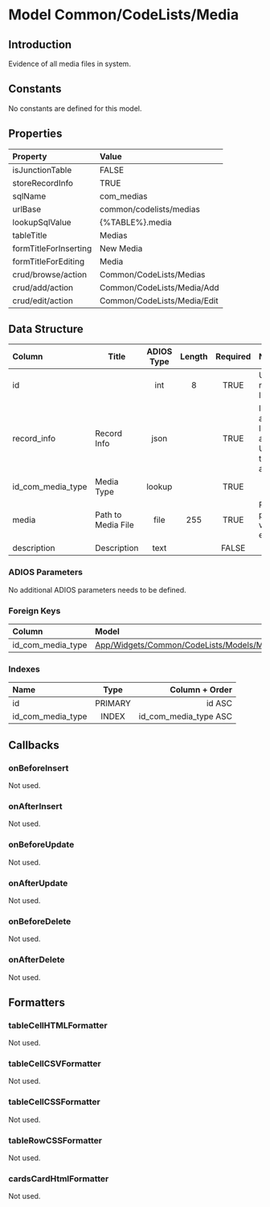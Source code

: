 # Model Common/CodeLists/Media

## Introduction

Evidence of all media files in system.

## Constants

No constants are defined for this model.

## Properties

| Property              | Value                       |
| :-------------------- | :-------------------------- |
| isJunctionTable       | FALSE                       |
| storeRecordInfo       | TRUE                        |
| sqlName               | com_medias                  |
| urlBase               | common/codelists/medias     |
| lookupSqlValue        | {%TABLE%}.media             |
| tableTitle            | Medias                      |
| formTitleForInserting | New Media                   |
| formTitleForEditing   | Media                       |
| crud/browse/action    | Common/CodeLists/Medias     |
| crud/add/action       | Common/CodeLists/Media/Add  |
| crud/edit/action      | Common/CodeLists/Media/Edit |

## Data Structure

| Column            | Title              | ADIOS Type | Length | Required | Notes                                      |
| :---------------- | ------------------ | :--------: | :----: | :------: | :----------------------------------------- |
| id                |                    |    int     |   8    |   TRUE   | Unique record ID                           |
| record_info       | Record Info        |    json    |        |   TRUE   | Info about INSERT and UPDATE time & author |
| id_com_media_type | Media Type         |   lookup   |        |   TRUE   |                                            |
| media             | Path to Media File |    file    |  255   |   TRUE   | Path to picture, video etc.                |
| description       | Description        |    text    |        |  FALSE   |                                            |

### ADIOS Parameters

No additional ADIOS parameters needs to be defined.

### Foreign Keys

| Column            | Model                                                       | Relation | OnUpdate | OnDelete |
| :---------------- | :---------------------------------------------------------- | :------: | -------- | -------- |
| id_com_media_type | [App/Widgets/Common/CodeLists/Models/Media](./MediaType.md) |   1:N    | Cascade  | Cascade  |

### Indexes

| Name              |  Type   |        Column + Order |
| :---------------- | :-----: | --------------------: |
| id                | PRIMARY |                id ASC |
| id_com_media_type |  INDEX  | id_com_media_type ASC |

## Callbacks

### onBeforeInsert

Not used.

### onAfterInsert

Not used.

### onBeforeUpdate

Not used.

### onAfterUpdate

Not used.

### onBeforeDelete

Not used.

### onAfterDelete

Not used.

## Formatters

### tableCellHTMLFormatter

Not used.

### tableCellCSVFormatter

Not used.

### tableCellCSSFormatter

Not used.

### tableRowCSSFormatter

Not used.

### cardsCardHtmlFormatter

Not used.
